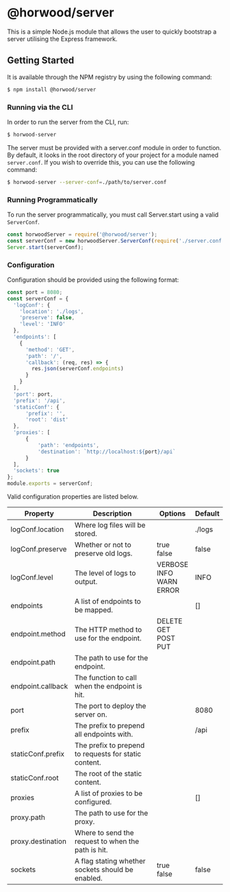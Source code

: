 # @horwood/server

This is a simple Node.js module that allows the user to quickly bootstrap a server utilising the Express framework. 

## Getting Started
It is available through the NPM registry by using the following command:
```bash
$ npm install @horwood/server
```
### Running via the CLI
In order to run the server from the CLI, run:
```bash
$ horwood-server
```
The server must be provided with a server.conf module in order to function. By default, it looks in the root directory 
of your project for a module named `server.conf`. If you wish to override this, you can use the following command:
```bash
$ horwood-server --server-conf=./path/to/server.conf
```

### Running Programmatically
To run the server programmatically, you must call Server.start using a valid `ServerConf`.
```js
const horwoodServer = require('@horwood/server');
const serverConf = new horwoodServer.ServerConf(require('./server.conf'));
Server.start(serverConf);
``` 

### Configuration
Configuration should be provided using the following format:
```js
const port = 8080;
const serverConf = {
  'logConf': {
    'location': './logs',
    'preserve': false,
    'level': 'INFO'
  },
  'endpoints': [
    {
      'method': 'GET',
      'path': '/',
      'callback': (req, res) => {
        res.json(serverConf.endpoints)
      }
    }
  ],
  'port': port,
  'prefix': '/api',
  'staticConf': {
      'prefix': '',
      'root': 'dist'
  },
  'proxies': [
      {
          'path': 'endpoints',
          'destination': `http://localhost:${port}/api`
      }
  ],
  'sockets': true
};
module.exports = serverConf;
```
Valid configuration properties are listed below.

| Property          | Description                                           | Options                                         | Default |
| ----------------- | ----------------------------------------------------- | ----------------------------------------------- | ------- |
| logConf.location  | Where log files will be stored.                       |                                                 | ./logs  |
| logConf.preserve  | Whether or not to preserve old logs.                  | true <br /> false                               | false   |
| logConf.level     | The level of logs to output.                          | VERBOSE <br /> INFO <br /> WARN <br /> ERROR    | INFO    |
| endpoints         | A list of endpoints to be mapped.                     |                                                 | []      |
| endpoint.method   | The HTTP method to use for the endpoint.              | DELETE <br /> GET <br /> POST <br /> PUT <br /> |         |
| endpoint.path     | The path to use for the endpoint.                     |                                                 |         |
| endpoint.callback | The function to call when the endpoint is hit.        |                                                 |         |
| port              | The port to deploy the server on.                     |                                                 | 8080    |
| prefix            | The prefix to prepend all endpoints with.             |                                                 | /api    |
| staticConf.prefix | The prefix to prepend to requests for static content. |                                                 |         |
| staticConf.root   | The root of the static content.                       |                                                 |         |
| proxies           | A list of proxies to be configured.                   |                                                 | []      |
| proxy.path        | The path to use for the proxy.                        |                                                 |         |
| proxy.destination | Where to send the request to when the path is hit.    |                                                 |         |
| sockets           | A flag stating whether sockets should be enabled.     | true <br /> false                               | false   |